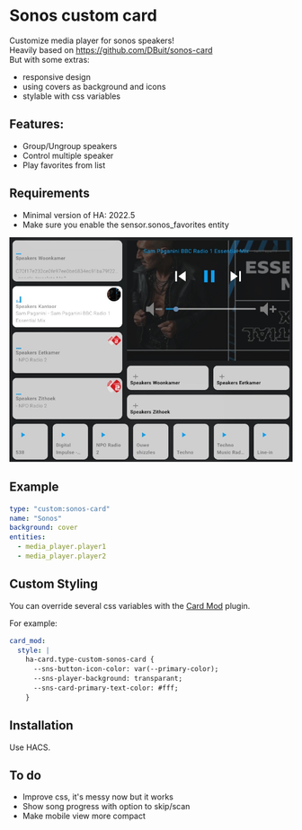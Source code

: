 # Sonos custom card
Customize media player for sonos speakers!<br>
Heavily based on https://github.com/DBuit/sonos-card<br>
But with some extras:
* responsive design
* using covers as background and icons
* stylable with css variables

## Features:
* Group/Ungroup speakers
* Control multiple speaker
* Play favorites from list

## Requirements
* Minimal version of HA: 2022.5
* Make sure you enable the sensor.sonos_favorites entity

![Screenshot of card](screenshot.jpg)


## Example

```yaml
type: "custom:sonos-card"
name: "Sonos"
background: cover
entities:
  - media_player.player1
  - media_player.player2
```

## Custom Styling
You can override several css variables with the [Card Mod](https://github.com/thomasloven/lovelace-card-mod) plugin.

For example:
```yaml
card_mod:
  style: |
    ha-card.type-custom-sonos-card {
      --sns-button-icon-color: var(--primary-color);
      --sns-player-background: transparant;
      --sns-card-primary-text-color: #fff;
    }
```

## Installation
Use HACS.

## To do
* Improve css, it's messy now but it works
* Show song progress with option to skip/scan
* Make mobile view more compact
